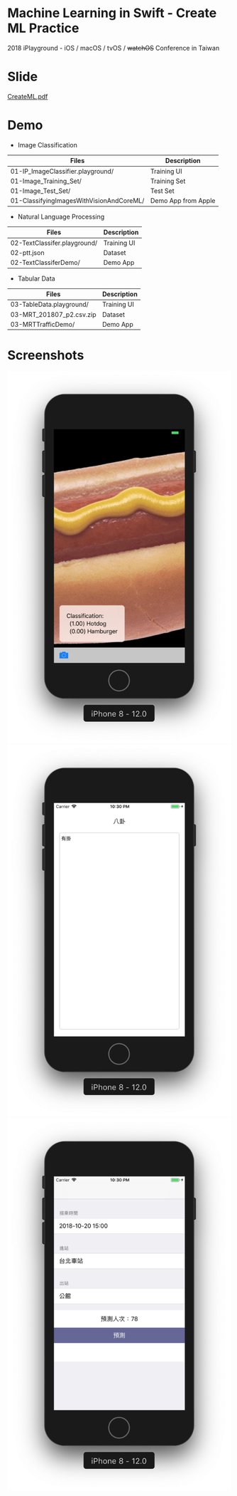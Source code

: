 # Machine Learning in Swift - Create ML Practice
2018 iPlayground - iOS / macOS / tvOS / ~~watchOS~~ Conference in Taiwan

# Slide
[CreateML.pdf](https://github.com/Appletone/iPlayground-CreateML/blob/master/CreateML.pdf)

# Demo

* Image Classification

| Files | Description |
| -------- | -------- |
|01-IP_ImageClassifier.playground/|Training UI|
|01-Image_Training_Set/ | Training Set|
|01-Image_Test_Set/ | Test Set |
|01-ClassifyingImagesWithVisionAndCoreML/|Demo App from Apple|

* Natural Language Processing

| Files | Description |
| -------- | -------- |
| 02-TextClassifer.playground/     | Training UI     |
| 02-ptt.json     | Dataset     |
| 02-TextClassiferDemo/     | Demo App     |

* Tabular Data

| Files | Description |
| -------- | -------- |
|03-TableData.playground/ | Training UI |
|03-MRT_201807_p2.csv.zip | Dataset |
|03-MRTTrafficDemo/ | Demo App |

# Screenshots
![](https://raw.githubusercontent.com/Appletone/iPlayground-CreateML/master/Screenshot/01-Demo.png)
![](https://raw.githubusercontent.com/Appletone/iPlayground-CreateML/master/Screenshot/02-Demo.png)
![](https://raw.githubusercontent.com/Appletone/iPlayground-CreateML/master/Screenshot/03-Demo.png)





